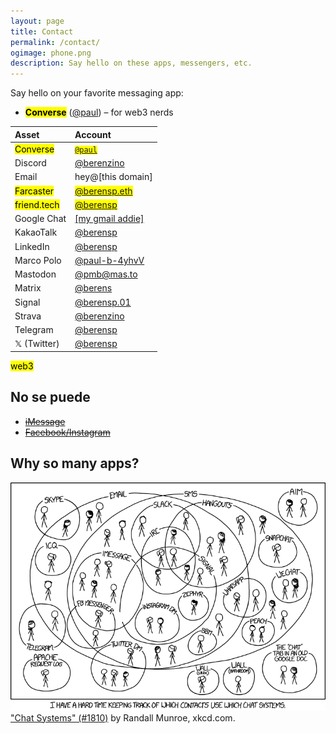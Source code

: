 ```yaml
---
layout: page
title: Contact
permalink: /contact/
ogimage: phone.png
description: Say hello on these apps, messengers, etc.
---
```

Say hello on your favorite messaging app:
- **<mark>Converse</mark>** (<a href="https://converse.xyz/dm/paul.converse.xyz" target="_blank">@paul</a>) – for web3 nerds



| Asset | Account |
| :--- | :--- |
| <mark>Converse</mark> | <code><mark><a href="https://converse.xyz/dm/paul.converse.xyz" target="_blank">@paul</a></mark></code> |
| Discord | <a href="https://discordapp.com/users/181094465874821120" target="_blank">@berenzino</a> |
| Email | hey@[this domain] |
| <mark>Farcaster</mark> | <mark><a href="https://warpcast.com/berensp.eth" target="_blank">@berensp.eth</a></mark> |
| <mark>friend.tech</mark> | <mark><a href="https://friend.tech/berensp" target="_blank">@berensp</a></mark> |
| Google Chat | <a href="https://chat.google.com/" target="_blank">[my gmail addie]</a> |
| KakaoTalk | <a href="../assets/images/kakao.berensp.jpg" target="_blank">@berensp</a> |
| LinkedIn | <a href="https://www.linkedin.com/in/berensp/" target="_blank">@berensp</a> |
| Marco Polo | <a rel="me" href="https://marcopolo.me/s/paul-b-4yhvV" target="_blank">@paul-b-4yhvV</a> |
| Mastodon | <a rel="me" href="https://mas.to/@pmb" target="_blank">@pmb@mas.to</a> |
| Matrix | <a href="https://matrix.to/#/@berens:matrix.org" target="_blank">@berens</a> |
| Signal | <a href="https://signal.me/#eu/1t-AfWH8-_l0DAyo_CgPnG4GXDq4hRC6PMLFQ8aoltnPQCCo1ExANrNSmN156kSe" target="_blank">@berensp.01</a> |
| Strava | <a href="https://www.strava.com/athletes/berenzino" target="_blank">@berenzino</a> |
| Telegram | <a href="https://t.me/berensp" target="_blank">@berensp</a> |
| 𝕏 (Twitter) | <a href="https://x.com/berensp" target="_blank">@berensp</a> |

<mark><span class="muted small">web3</span></mark>

## No se puede
- ~~[iMessage](/phones/)~~
- ~~[Facebook/Instagram](../fb)~~

## Why so many apps?

![the answer](/assets/og/xkcd_chat_systems.png)
<a class="muted small" href="https://xkcd.com/1810/" target="_blank">"Chat Systems" (#1810)</a><span class="muted small"> by Randall Munroe, xkcd.com.</span>